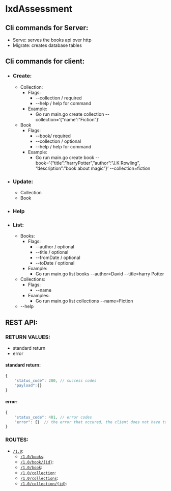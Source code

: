 # lxdAssessment


## Cli commands for Server:

*   Serve: serves the books api over http
*   Migrate: creates database tables

## Cli commands for client:



*   ### Create:
    *   Collection:
        *   Flags:
            *   --collection / required
            *   --help / help for command
        *   Example:
            *   Go run main.go create collection --collection=’{“name”:”Fiction”}’
    *   Book
        *   Flags:
            *   --book/ required
            *   --collection / optional
            *   --help / help for command
        *   Example:
            *   Go run main.go create book --book=’{“title”:”harryPotter”,”author”:”J.K Rowling”, “description”:”book about magic”}’ --collection=fiction
*   ### Update:
    *   Collection
    *   Book
*   ### Help
*   ### List:
    *   Books:
        *   Flags:
            *   --author / optional
            *   --title / optional
            *   --fromDate / optional
            *   --toDate  / optional
        *   Example:
            *   Go run main.go list books --author=David --title=harry Potter
    *   Collections:
        *   Flags:
            *   --name
        *   Examples:
            *   Go run main.go list collections --name=Fiction
    *   --help

## REST API:
 
### RETURN VALUES:
   - standard return
   - error
#### standard return:

```js
{
    "status_code": 200, // success codes
    "payload":{}
}
```

#### error:

```js
{
    "status_code": 401, // error codes
    "error": {}  // the error that occured, the client does not have to know about alot of these for security
}
```


### ROUTES:
   - [`/1.0`](###1.0):
      * [`/1.0/books`](###books):
      * [`/1.0/book/{id}`](###booksid):
      * [`/1.0/book`](###book): 
      * [`/1.0/collection`](###collection):
      * [`/1.0/collections`](###collections):
      * [`/1.0/collection/{id}`](###collectionsId):